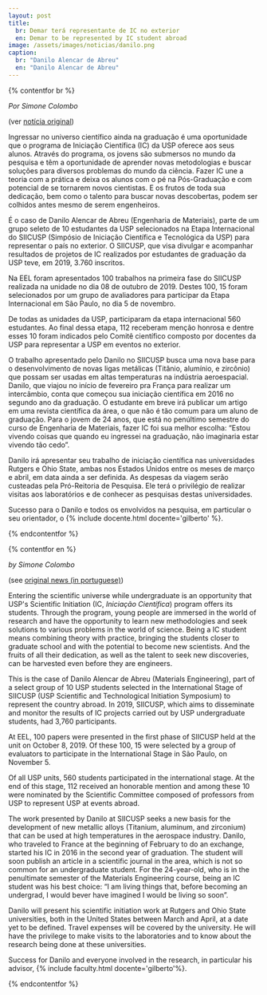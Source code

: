 ```yaml
---
layout: post
title:
  br: Demar terá representante de IC no exterior
  en: Demar to be represented by IC student abroad
image: /assets/images/noticias/danilo.png
caption:
  br: "Danilo Alencar de Abreu"
  en: "Danilo Alencar de Abreu"
---
```


{% contentfor br %}

*Por Simone Colombo*

(ver [notícia original](https://site.eel.usp.br/index.php/noticias/siicusp-eel-tera-02-representantes-da-iniciacao-cientifica-no-exterior))

Ingressar no universo científico ainda na graduação é uma oportunidade que o programa de Iniciação Científica (IC) da USP oferece aos seus alunos.  Através do programa, os jovens são submersos no mundo da pesquisa e têm a oportunidade de aprender novas metodologias e buscar soluções para diversos problemas do mundo da ciência.  Fazer IC une a teoria com a prática e deixa os alunos com o pé na Pós-Graduação e com potencial de se tornarem novos cientistas.  E os frutos de toda sua dedicação, bem como o talento para buscar novas descobertas, podem ser colhidos antes mesmo de serem engenheiros. 

É o caso de Danilo Alencar de Abreu (Engenharia de Materiais), parte de um grupo seleto de 10 estudantes da USP selecionados na Etapa Internacional do SIICUSP (Simpósio de Iniciação Científica e Tecnológica da USP) para representar o país no exterior. O SIICUSP, que visa divulgar e acompanhar resultados de projetos de IC realizados por estudantes de graduação da USP teve, em 2019, 3.760 inscritos.

Na EEL foram apresentados 100 trabalhos na primeira fase do SIICUSP realizada na unidade no dia 08 de outubro de 2019.  Destes 100, 15 foram selecionados por um grupo de avaliadores para participar da Etapa Internacional em São Paulo, no dia 5 de novembro.

De todas as unidades da USP, participaram da etapa internacional 560 estudantes. Ao final dessa etapa, 112 receberam menção honrosa e dentre esses 10 foram indicados pelo Comitê científico composto por docentes da USP para representar a USP em eventos no exterior.

O trabalho apresentado pelo Danilo no SIICUSP busca uma nova base para o desenvolvimento de novas ligas metálicas (Titânio, alumínio, e zircônio) que possam ser usadas em altas temperaturas na indústria aeroespacial.  Danilo, que viajou no início de fevereiro pra França para realizar um intercâmbio, conta que começou sua iniciação científica em 2016 no segundo ano da graduação. O estudante em breve irá publicar um artigo em uma revista científica da área, o que não é tão comum para um aluno de graduação. Para o jovem de 24 anos, que está no penúltimo semestre do curso de Engenharia de Materiais, fazer IC foi sua melhor escolha: “Estou vivendo coisas que quando eu ingressei na graduação, não imaginaria estar vivendo tão cedo”.

Danilo irá apresentar seu trabalho de iniciação científica nas universidades Rutgers e Ohio State, ambas nos Estados Unidos entre os meses de março e abril, em data ainda a ser definida. As despesas da viagem serão custeadas pela Pró-Reitoria de Pesquisa.  Ele terá o privilégio de realizar visitas aos laboratórios e de conhecer as pesquisas destas universidades.

Sucesso para o Danilo e todos os envolvidos na pesquisa, em particular o seu orientador, o {% include docente.html docente='gilberto' %}.

{% endcontentfor %}

{% contentfor en %}

*by Simone Colombo*

(see [original news (in portuguese)](https://site.eel.usp.br/index.php/noticias/siicusp-eel-tera-02-representantes-da-iniciacao-cientifica-no-exterior))

Entering the scientific universe while undergraduate is an opportunity that USP's Scientific Initiation (IC, *Iniciação Científica*) program offers its students. Through the program, young people are immersed in the world of research and have the opportunity to learn new methodologies and seek solutions to various problems in the world of science. Being a IC student means combining theory with practice, bringing the students closer to graduate school and with the potential to become new scientists. And the fruits of all their dedication, as well as the talent to seek new discoveries, can be harvested even before they are engineers.

This is the case of Danilo Alencar de Abreu (Materials Engineering), part of a select group of 10 USP students selected in the International Stage of SIICUSP (USP Scientific and Technological Initiation Symposium) to represent the country abroad. In 2019, SIICUSP, which aims to disseminate and monitor the results of IC projects carried out by USP undergraduate students, had 3,760 participants.

At EEL, 100 papers were presented in the first phase of SIICUSP held at the unit on October 8, 2019. Of these 100, 15 were selected by a group of evaluators to participate in the International Stage in São Paulo, on November 5.

Of all USP units, 560 students participated in the international stage. At the end of this stage, 112 received an honorable mention and among these 10 were nominated by the Scientific Committee composed of professors from USP to represent USP at events abroad.

The work presented by Danilo at SIICUSP seeks a new basis for the development of new metallic alloys (Titanium, aluminum, and zirconium) that can be used at high temperatures in the aerospace industry. Danilo, who traveled to France at the beginning of February to do an exchange,  started his IC in 2016 in the second year of graduation. The student will soon publish an article in a scientific journal in the area, which is not so common for an undergraduate student. For the 24-year-old, who is in the penultimate semester of the Materials Engineering course, being an IC student was his best choice: “I am living things that, before becoming an undergrad, I would bever have imagined I would be living so soon”.

Danilo will present his scientific initiation work at Rutgers and Ohio State universities, both in the United States between March and April, at a date yet to be defined. Travel expenses will be covered by the university. He will have the privilege to make visits to the laboratories and to know about the research being done at these universities.

Success for Danilo and everyone involved in the research, in particular his advisor, {% include faculty.html docente='gilberto'%}.

{% endcontentfor %}
